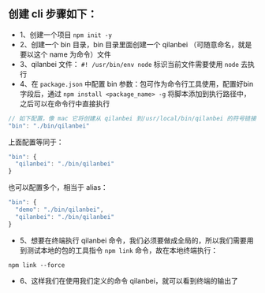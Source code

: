 ## 创建 cli 步骤如下：
- 1、创建一个项目 `npm init -y`
- 2、创建一个 bin 目录，bin 目录里面创建一个 qilanbei （可随意命名，就是要以这个 name 为命令）文件
- 3、qilanbei 文件： `#! /usr/bin/env node` 标识当前文件需要使用 `node` 去执行
- 4、在 `package.json` 中配置 bin 参数：包可作为命令行工具使用，配置好bin字段后，通过 `npm install <package_name> -g` 将脚本添加到执行路径中，之后可以在命令行中直接执行
```javascript
// 如下配置，像 mac 它将创建从 qilanbei 到/usr/local/bin/qilanbei 的符号链接
"bin": "./bin/qilanbei"
```
上面配置等同于：
```javascript
"bin": {
  "qilanbei": "./bin/qilanbei"
}
```
也可以配置多个，相当于 alias：
```javascript
"bin": {
  "demo": "./bin/qilanbei",
  "qilanbei": "./bin/qilanbei"
}
```
- 5、想要在终端执行 qilanbei 命令，我们必须要做成全局的，所以我们需要用到测试本地的包的工具指令 `npm link` 命令，故在本地终端执行：
```
npm link --force
```
- 6、这样我们在使用我们定义的命令 qilanbei，就可以看到终端的输出了
